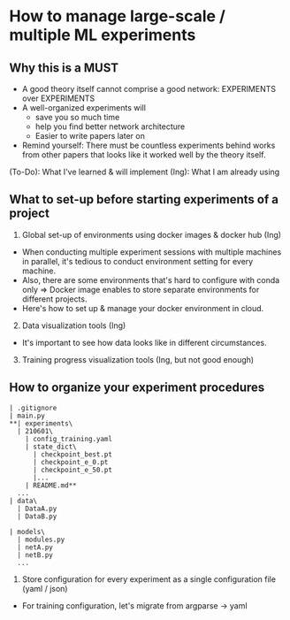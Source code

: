 # How to manage large-scale / multiple ML experiments

## Why this is a MUST

* A good theory itself cannot comprise a good network: EXPERIMENTS over EXPERIMENTS
* A well-organized experiments will
  * save you so much time
  * help you find better network architecture
  * Easier to write papers later on
* Remind yourself: There must be countless experiments behind works from other papers that looks like it worked well by the theory itself.

(To-Do): What I've learned & will implement
(Ing): What I am already using

## What to set-up before starting experiments of a project

1. Global set-up of environments using docker images & docker hub (Ing)
 * When conducting multiple experiment sessions with multiple machines in parallel, it's tedious to conduct environment setting for every machine.
 * Also, there are some environments that's hard to configure with conda only => Docker image enables to store separate environments for different projects.
 * Here's how to set up & manage your docker environment in cloud.   

2. Data visualization tools (Ing)
 * It's important to see how data looks like in different circumstances.

3. Training progress visualization tools (Ing, but not good enough)

## How to organize your experiment procedures

```
| .gitignore
| main.py
**| experiments\
  | 210601\
    | config_training.yaml
    | state_dict\
      | checkpoint_best.pt
      | checkpoint_e_0.pt
      | checkpoint_e_50.pt
      |...
    | README.md**
  ...
| data\
  | DataA.py
  | DataB.py

| models\
  | modules.py
  | netA.py
  | netB.py
  ...

```

1. Store configuration for every experiment as a single configuration file (yaml / json)
* For training configuration, let's migrate from argparse -> yaml 
